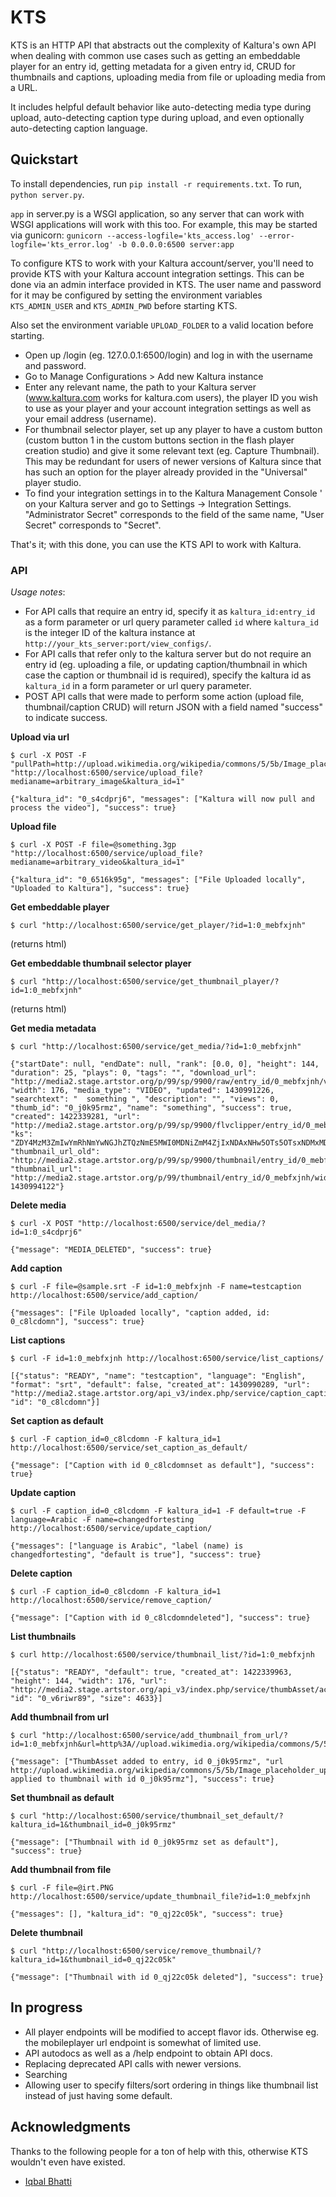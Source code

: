 KTS
===

KTS is an HTTP API that abstracts out the complexity of Kaltura's own API
 when dealing with common use cases such as getting an embeddable player for
 an entry id, getting metadata for a given entry id, CRUD for thumbnails and 
 captions, uploading media from file or uploading media from a URL.

It includes helpful default behavior like auto-detecting media type during
 upload, auto-detecting caption type during upload, and even optionally
 auto-detecting caption language.


## Quickstart #

To install dependencies, run `pip install -r requirements.txt`.
To run, `python server.py`.

`app` in server.py is a WSGI application, so any server that can work
  with WSGI applications will work with this too.
 For example, this may be started via gunicorn:
 `gunicorn --access-logfile='kts_access.log' --error-logfile='kts_error.log' -b 0.0.0.0:6500 server:app`

To configure KTS to work with your Kaltura account/server, you'll need to
 provide KTS with your Kaltura account integration settings. This can be done
 via an admin interface provided in KTS. The user name and password for it
 may be configured by setting the environment variables `KTS_ADMIN_USER` and
 `KTS_ADMIN_PWD` before starting KTS.

Also set the environment variable `UPLOAD_FOLDER` to a valid location before
 starting.

- Open up /login (eg. 127.0.0.1:6500/login) and log in with the username
   and password.
- Go to Manage Configurations > Add new Kaltura instance
- Enter any relevant name, the path to your Kaltura server (www.kaltura.com
   works for kaltura.com users), the player ID you wish to use as your player
   and your account integration settings as well as your email address (username).
- For thumbnail selector player, set up any player to have a custom button
   (custom button 1 in the custom buttons section in the flash player creation
   studio) and give it some relevant text (eg. Capture Thumbnail). This may
   be redundant for users of newer versions of Kaltura since that has such an
   option for the player already provided in the "Universal" player studio.
- To find your integration settings in to the Kaltura Management Console '
  on your Kaltura server and go to Settings -> Integration Settings.
  "Administrator Secret" corresponds to the field of the same name, "User Secret"
  corresponds to "Secret".
  
That's it; with this done, you can use the KTS API to work with Kaltura.

### API #

*Usage notes*:

- For API calls that require an entry id, specify it as `kaltura_id:entry_id` as a
   form parameter or url query parameter called `id` where `kaltura_id` is the integer
   ID of the kaltura instance at `http://your_kts_server:port/view_configs/`.
- For API calls that refer only to the kaltura server but do not require an entry id
   (eg. uploading a file, or updating caption/thumbnail in which case the caption or
   thumbnail id is required), specify the kaltura id as `kaltura_id` in a form parameter
   or url query parameter.
- POST API calls that were made to perform some action (upload file,
   thumbnail/caption CRUD) will return JSON with a field named "success"
   to indicate success.

**Upload via url**  
```
$ curl -X POST -F "pullPath=http://upload.wikimedia.org/wikipedia/commons/5/5b/Image_placeholder_upright.png" "http://localhost:6500/service/upload_file?medianame=arbitrary_image&kaltura_id=1"
```  
```
{"kaltura_id": "0_s4cdprj6", "messages": ["Kaltura will now pull and process the video"], "success": true}
```  

**Upload file**  
```
$ curl -X POST -F file=@something.3gp "http://localhost:6500/service/upload_file?medianame=arbitrary_video&kaltura_id=1"
```  
```
{"kaltura_id": "0_6516k95g", "messages": ["File Uploaded locally", "Uploaded to Kaltura"], "success": true}
```  

**Get embeddable player**  
```
$ curl "http://localhost:6500/service/get_player/?id=1:0_mebfxjnh"
```  
(returns html)

**Get embeddable thumbnail selector player**  
```
$ curl "http://localhost:6500/service/get_thumbnail_player/?id=1:0_mebfxjnh"
```  
(returns html)

**Get media metadata**  
```
$ curl "http://localhost:6500/service/get_media/?id=1:0_mebfxjnh"
```  
```
{"startDate": null, "endDate": null, "rank": [0.0, 0], "height": 144, "duration": 25, "plays": 0, "tags": "", "download_url": "http://media2.stage.artstor.org/p/99/sp/9900/raw/entry_id/0_mebfxjnh/version/0", "width": 176, "media_type": "VIDEO", "updated": 1430991226, "searchtext": "  something ", "description": "", "views": 0, "thumb_id": "0_j0k95rmz", "name": "something", "success": true, "created": 1422339281, "url": "http://media2.stage.artstor.org/p/99/sp/9900/flvclipper/entry_id/0_mebfxjnh/version/0", "ks": "ZDY4MzM3ZmIwYmRhNmYwNGJhZTQzNmE5MWI0MDNiZmM4ZjIxNDAxNHw5OTs5OTsxNDMxMDgwNTIwOzI7MTQzMDk5NDEyMC40O2l0YWxhYXRAYWNpdC5jb207Ozs=", "thumbnail_url_old": "http://media2.stage.artstor.org/p/99/sp/9900/thumbnail/entry_id/0_mebfxjnh/version/100001", "thumbnail_url": "http://media2.stage.artstor.org/p/99/thumbnail/entry_id/0_mebfxjnh/width/120/height/120?1430994122"}
```  

**Delete media**  
```
$ curl -X POST "http://localhost:6500/service/del_media/?id=1:0_s4cdprj6"
```  
```
{"message": "MEDIA_DELETED", "success": true}
```  

**Add caption**  
```
$ curl -F file=@sample.srt -F id=1:0_mebfxjnh -F name=testcaption http://localhost:6500/service/add_caption/
```  
```
{"messages": ["File Uploaded locally", "caption added, id: 0_c8lcdomn"], "success": true}
```  

**List captions**  
```
$ curl -F id=1:0_mebfxjnh http://localhost:6500/service/list_captions/
```  
```
[{"status": "READY", "name": "testcaption", "language": "English", "format": "srt", "default": false, "created_at": 1430990289, "url": "http://media2.stage.artstor.org/api_v3/index.php/service/caption_captionAsset/action/serve/captionAssetId/0_c8lcdomn/ks/MzNhYTgzMmRlMjE3ZThjZjE1MTFmZmNiMmFhM2UyNzc3NmYzNmU5OXw5OTs5OTsxNDMxMDc2NzI2OzA7MTQzMDk5MDMyNi4zOztkb3dubG9hZDowX21lYmZ4am5oOzs=", "id": "0_c8lcdomn"}]
```  

**Set caption as default**  
```
$ curl -F caption_id=0_c8lcdomn -F kaltura_id=1 http://localhost:6500/service/set_caption_as_default/
```  
```
{"message": ["Caption with id 0_c8lcdomnset as default"], "success": true}
```  

**Update caption**  
```
$ curl -F caption_id=0_c8lcdomn -F kaltura_id=1 -F default=true -F language=Arabic -F name=changedfortesting http://localhost:6500/service/update_caption/
```  
```
{"messages": ["language is Arabic", "label (name) is changedfortesting", "default is true"], "success": true}
```  

**Delete caption**  
```
$ curl -F caption_id=0_c8lcdomn -F kaltura_id=1 http://localhost:6500/service/remove_caption/
```  
```
{"message": ["Caption with id 0_c8lcdomndeleted"], "success": true}
```  

**List thumbnails**  
```
$ curl http://localhost:6500/service/thumbnail_list/?id=1:0_mebfxjnh
```  
```
[{"status": "READY", "default": true, "created_at": 1422339963, "height": 144, "width": 176, "url": "http://media2.stage.artstor.org/api_v3/index.php/service/thumbAsset/action/serve/thumbAssetId/0_v6riwr89/ks/M2E0MGZjYzE2ZTNmMGRjMDA2ZjdlNGNkNDFjNjIxMTY4ZDM3ZGVlZXw5OTs5OTsxNDMxMDc3MzEyOzA7MTQzMDk5MDkxMi4xNzs7ZG93bmxvYWQ6MF9tZWJmeGpuaDs7", "id": "0_v6riwr89", "size": 4633}]
```  

**Add thumbnail from url**  
```
$ curl "http://localhost:6500/service/add_thumbnail_from_url/?id=1:0_mebfxjnh&url=http%3A//upload.wikimedia.org/wikipedia/commons/5/5b/Image_placeholder_upright.png"
```  
```
{"message": ["ThumbAsset added to entry, id 0_j0k95rmz", "url http://upload.wikimedia.org/wikipedia/commons/5/5b/Image_placeholder_upright.png applied to thumbnail with id 0_j0k95rmz"], "success": true}
```  

**Set thumbnail as default**  
```
$ curl "http://localhost:6500/service/thumbnail_set_default/?kaltura_id=1&thumbnail_id=0_j0k95rmz"
```  
```
{"message": ["Thumbnail with id 0_j0k95rmz set as default"], "success": true}
```  

**Add thumbnail from file**  
```
$ curl -F file=@irt.PNG http://localhost:6500/service/update_thumbnail_file?id=1:0_mebfxjnh
```  
```
{"messages": [], "kaltura_id": "0_qj22c05k", "success": true}
```  

**Delete thumbnail**  
```
$ curl "http://localhost:6500/service/remove_thumbnail/?kaltura_id=1&thumbnail_id=0_qj22c05k"
```  
```
{"message": ["Thumbnail with id 0_qj22c05k deleted"], "success": true}
```  


## In progress #
- All player endpoints will be modified to accept flavor ids. Otherwise eg.
   the mobileplayer url endpoint is somewhat of limited use.
- API autodocs as well as a /help endpoint to obtain API docs.
- Replacing deprecated API calls with newer versions.
- Searching
- Allowing user to specify filters/sort ordering in things like thumbnail list 
   instead of just having some default.


## Acknowledgments #
Thanks to the following people for a ton of help with this, otherwise KTS 
 wouldn't even have existed.

- [Iqbal Bhatti](https://github.com/afrobeard)
